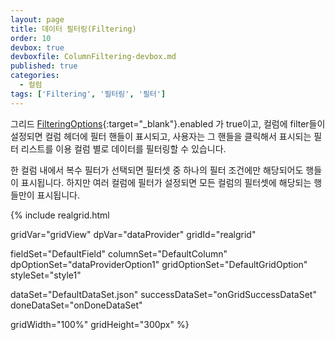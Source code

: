 ```yaml
---
layout: page
title: 데이터 필터링(Filtering)
order: 10
devbox: true
devboxfile: ColumnFiltering-devbox.md
published: true
categories:
  - 컬럼
tags: ['Filtering', '필터링', '필터']
---
```


그리드 [FilteringOptions](http://help.realgrid.com/api/types/FilteringOptions/){:target="_blank"}.enabled 가 true이고, 컬럼에 filter들이 설정되면 컬럼 헤더에 필터 핸들이 표시되고, 사용자는 그 핸들을 클릭해서 표시되는 필터 리스트를 이용 컬럼 별로 데이터를 필터링할 수 있습니다. 

한 컬럼 내에서 복수 필터가 선택되면 필터셋 중 하나의 필터 조건에만 해당되어도 행들이 표시됩니다. 하지만 여러 컬럼에 필터가 설정되면 모든 컬럼의 필터셋에 해당되는 행들만이 표시됩니다. 

<script>
  var onGridSuccessDataSet = function(data, textStatus, jqXHR) {
    dataProvider.setRows(data);
  }
  var onDoneDataSet = function() {
	gridView.onFilterActionClicked = function (grid, column, action, x, y) {
	  console.log("onFilterActionClicked");
	  if (action == "autoFilter") {
	   var offset = $("#realgrid").offset();

	   showAutoFiltering(column, x + offset.left - 260, y + offset.top);
	}
  };    


	var autoFiltercolumn;
	var autoFilterItems = [];

	function showAutoFiltering(column, x, y) {
	  autoFiltercolumn = column;
	  var fieldName = gridView.columnByName(column).fieldName;
	  var values = dataProvider.getDistinctValues(fieldName, 100);

	  var span = $("#spanFilters");
	  span.empty();
	  values.forEach(function (v) {
	    var label = $("<label />").appendTo(span);
	    var existsFilter = autoFilterItems.indexOf(v) >= 0;
	    $("<input />", { type: "checkbox", name: "chkAutoFilterItem", value: v, checked: existsFilter}).appendTo(label);
	    label.append(v);
	    span.append("<br/>");
	  });

	  $("#divAutoFilter").css("left", x);
	  $("#divAutoFilter").css("top", y);

	  $("#divAutoFilter").show();
	}

	$("#applyAutoFilter").click(function() { 
	  var filterExpr = "";
	  var filterItems = $('input[name="chkAutoFilterItem"]:checked');
	  autoFilterItems = [];
	  for (var i = 0; i < filterItems.length; i++) {
	    autoFilterItems.push(filterItems[i].value);
	    if (filterExpr != "")
	      filterExpr += " or ";
	    filterExpr += "(value = '" + filterItems[i].value + "')";
	  };
	  console.log(filterExpr);
	  var filters = {
	    name: "auto_result",
	    criteria: filterExpr,
	    active: true,
	    hidden:true
	  };

	  gridView.addColumnFilters(autoFiltercolumn, filters, true);
	  $("#divAutoFilter").hide();
	});

	$("#cancelAutoFilter").click(function() { 
	  $("#divAutoFilter").hide();
	});
    
    gridView.onFilterActionClicked = function (grid, column, action, x, y) {
	  console.log("onFilterActionClicked");
	  if (action == "autoFilter") {
	    var offset = $("#realgrid").offset();

	    showAutoFiltering(column, x-260 + offset.left, y + offset.top);
	  }
	};

	gridView.setFilteringOptions({
	    selector: {
	        maxWidth: 130,
	        maxHeight: 200
	    }
	});

  }
</script>

{% include realgrid.html

  gridVar="gridView"
  dpVar="dataProvider"
  gridId="realgrid"

  fieldSet="DefaultField"
  columnSet="DefaultColumn"
  dpOptionSet="dataProviderOption1"
  gridOptionSet="DefaultGridOption"
  styleSet="style1"

  dataSet="DefaultDataSet.json"
  successDataSet="onGridSuccessDataSet"
  doneDataSet="onDoneDataSet"

  gridWidth="100%"
  gridHeight="300px" %}

<div id="divAutoFilter" style="display:none; position:absolute; height:260px; width:146px; background-color:#eeeeee; border:1px solid black;">
    <span id="spanFilters" style="overflow-y:scroll; display:block; width:100%; height:230px">
    </span>
    <a class="btn secondary small lowercase" id="applyAutoFilter">Apply</a>
    <a class="btn secondary small lowercase" id="cancelAutoFilter">Cancel</a>

</div>
